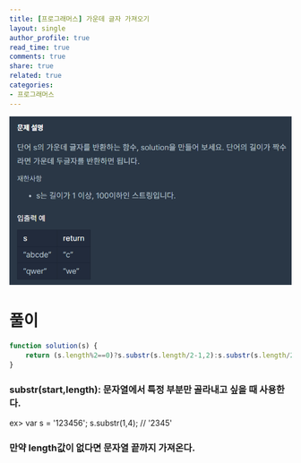 ```yaml
---
title: [프로그래머스] 가운데 글자 가져오기
layout: single
author_profile: true
read_time: true
comments: true
share: true
related: true
categories:
- 프로그래머스
---
```


![getMid](./image/getMid.PNG)

# 풀이
```js
function solution(s) {
    return (s.length%2==0)?s.substr(s.length/2-1,2):s.substr(s.length/2,1)
}
```
### substr(start,length): 문자열에서 특정 부분만 골라내고 싶을 때 사용한다.
ex> 
var s = '123456';
s.substr(1,4); // '2345'
### 만약 length값이 없다면 문자열 끝까지 가져온다.
